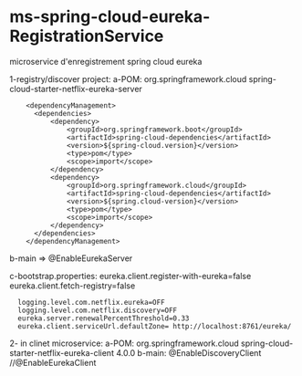 # ms-spring-cloud-eureka-RegistrationService
microservice d'enregistrement spring cloud eureka

1-registry/discover project:
   a-POM:
      </dependencies>
         <dependency>
            <groupId>org.springframework.cloud</groupId>
            <artifactId>spring-cloud-starter-netflix-eureka-server</artifactId>
          </dependency>
        </dependencies>

        <dependencyManagement>
          <dependencies>
              <dependency>
                  <groupId>org.springframework.boot</groupId>
                  <artifactId>spring-cloud-dependencies</artifactId>
                  <version>${spring-cloud.version}</version>
                  <type>pom</type>
                  <scope>import</scope>
              </dependency>
              <dependency>
                  <groupId>org.springframework.cloud</groupId>
                  <artifactId>spring-cloud-dependencies</artifactId>
                  <version>${spring.cloud-version}</version>
                  <type>pom</type>
                  <scope>import</scope>
              </dependency>
          </dependencies>
        </dependencyManagement>
        
   b-main => @EnableEurekaServer
   
   c-bootstrap.properties:
       eureka.client.register-with-eureka=false
       eureka.client.fetch-registry=false

      logging.level.com.netflix.eureka=OFF
      logging.level.com.netflix.discovery=OFF
      eureka.server.renewalPercentThreshold=0.33
      eureka.client.serviceUrl.defaultZone= http://localhost:8761/eureka/
   
   
2- in clinet microservice:
    a-POM:
      <dependency>
            <groupId>org.springframework.cloud</groupId>
            <artifactId>spring-cloud-starter-netflix-eureka-client</artifactId>
            <version>4.0.0</version>
        </dependency>
    b-main: 
       @EnableDiscoveryClient
       //@EnableEurekaClient
